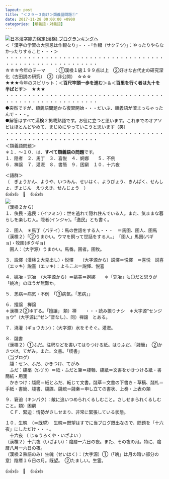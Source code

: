 ```yaml
---
layout: post
title: "＜２９－３向け＞類義語問題①"
date: 2017-11-28 00:00:00 +0900
categories: [類義語・対義語]
---
```


[![](/syuusyuu9701/assets/images/＜２９－３向け＞類義語問題①-br_c_3028_1.gif)](http://blog.with2.net/link.php?1659096:3028 "日本漢字能力検定(漢検) ブログランキングへ")[日本漢字能力検定(漢検) ブログランキングへ](http://blog.with2.net/link.php?1659096:3028)  
＜「漢字の学習の大禁忌は作輟なり」・・・「作輟（サクテツ）」：やったりやらなかったりすること・・・＞  
・・・・・・・・・・・・・・・・・・・・・・・・・・・・・・・・・・・・・・・・・・・・・・・・・・・・・・・・・  
☆☆☆今年のテーマ　　：①漢検１級１９９点以上　②好きな古代史の研究深化（古田説の研究）　③（非公開）　☆☆☆　　  
★★★今年のスピリット：＜**百尺竿頭一歩を進む**＞＆＜**百里を行く者は九十を半ばとす**＞　★★★  
・・・・・・・・・・・・・・・・・・・・・・・・・・・・・・・・・・・・・・・・・・・・・・・・・・・・・・・・・  
●突然ですが、類義語問題から復習開始・・・だいぶ、類義語が溜まっちゃったんで・・・。  
●解答はすべて漢検２掲載熟語です。お役に立つと思います。これまでのオアソビはほとんどやめて、まじめにやっていこうと思います（笑）  
・・・・・・・・・・・・・・・・・・・・・・・・・・・・・・・・・・・・・・・・・・・・・・・・・・・・・・・・・  
＜類義語問題＞  
＊１．～１０．は、**すべて類義語の問題**です。  
１．隠者　２．馬丁　３．喜悦　４．婀娜　　５．不例  
６．禅譲　７．灌漑　８．書簡　９．困窮　１０．十六夜　  
  
＜語群＞  
（　ぎょうかん、ようや、いつみん、せいはく、ようびょう、きんぱく、せんしょ、ぎょじん　えつえき、せんじょう　）  
👍👍👍　🐔　👍👍👍  
![](/syuusyuu9701/assets/images/＜２９－３向け＞類義語問題①-0a0a2ef8cb407f0c880bed440a25da11.png)  
（漢検２から）  
１．佚民・逸民：（イツミン）：世を逃れて隠れ住んでいる人。また、気ままな暮らしを楽しむ人。隠者(インジャ)。「逸民」とも書く。  
  
２．圉人　＊馬丁（バテイ）：馬の世話をする人・・・　＝馬圉、圉人、圉馬  
（漢検２）「②うまかい。ウマを飼って世話をする人。」　「圉人」馬圉(バギョ)・牧圉(ボクギョ)  
　圉人：（大字源）うまかい。馬番。圉者。圉牧。  
  
３．説懌（漢検２大見出し）・悦懌　　（大字源から）説懌＝悦懌　＝喜悦　説喜（エッキ）説熹（エッキ）：よろこぶ＝説懌、悦喜  
  
４．姚冶・窕冶　（大字源から）＝姚美＝婀娜　　＊「窕冶」も〇だと思うが「姚冶」のほうが無難か。  
  
５．恙病＝病気・不例　「③病気。「恙病」」  
  
６．擅譲　禅譲  
＊漢検２②ゆずる。「擅譲」 類）禅　　・・・読み振りナシ　＊大字源“センジョウ”（大字源に“ゼン”音なし）、同）禅譲　とある。  
  
７．澆灌（ギョウカン）：（大字源）水をそそぐ。灌漑。  
  
８．牋書  
（漢検２）①ふだ。注釈などを書いてはりつける紙。はりふだ。「牋簡」　②かきつけ。てがみ。また、文書。「牋書」  
（当ブログ）  
　牋：セン、ふだ、かきつけ、てがみ　  
　ふだ：牋毫（ｾﾝｺﾞｳ）＝紙・ふだと筆＝牋翰、牋紙＝文書をかきつける紙・書簡紙・用箋  
　かきつけ：牋簡＝紙とふだ、転じて文書。牋草＝文書の下書き・草稿、牋札＝手紙・書簡、牋書、牋牒、牋疏＝牋秦＝申し立ての書状、上奏・上表の類  
  
９．窘迫（キンパク）：敵に追いつめられくるしむこと。さしせまられくるしむこと。類）困窮  
　ＣＦ．緊迫：情勢がさしせまり、非常に緊張している状態。  
  
１０．生魄　（＝既望）　生魄＝既望はすでに当ブログ既出なので、問題を「十六夜」にしただけ・・・。  
　十六夜 （ じゅうろくや・いざよい ）  
（漢検２）十六夜（いざよい）：陰暦一六日の夜。また、その夜の月。特に、陰暦八月一六日の夜。  
（漢検２熟語のみ）生魄（せいはく）：（大字源）①（「魄」は月の暗い部分の意）陰暦１６日の月。既望。　②たましい。生霊。  
  
👍👍👍　🐔　👍👍👍